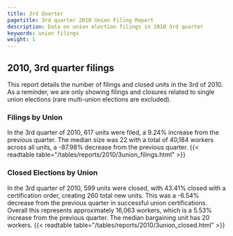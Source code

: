 ```yaml
---
title: 3rd Quarter 
pagetitle: 3rd quarter 2010 Union Filing Report
description: Data on union election filings in 2010 3rd quarter 
keywords: union filings
weight: 1
---
```


## 2010, 3rd quarter filings

This report details the number of filings and closed units in the 3rd of 2010. As a reminder, we are only showing filings and closures related to single union elections (rare multi-union elections are excluded).

### Filings by Union
In the 3rd quarter of 2010, 617 units were filed, a 9.24% increase from the previous quarter. The median size was 22 with a total of 40,184 workers across all units, a -87.98% decrease from the previous quarter.
{{< readtable table="/tables/reports/2010/3union_filings.html" >}}

### Closed Elections by Union
In the 3rd quarter of 2010, 599 units were closed, with 43.41% closed with a certification order, creating 260 total new units. This was a -6.54% decrease from the previous quarter in successful union certifications. Overall this represents approximately 16,063 workers, which is a 5.53% increase from the previous quarter. The median bargaining unit has 20 workers.
{{< readtable table="/tables/reports/2010/3union_closed.html" >}}

